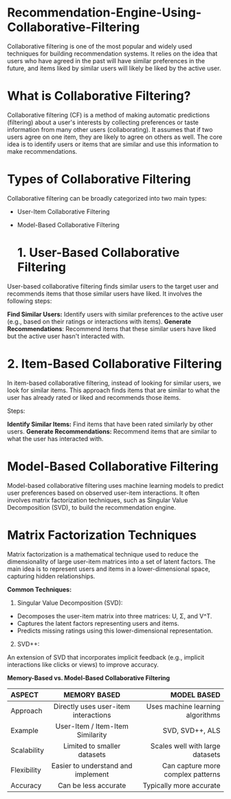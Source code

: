 # Recommendation-Engine-Using-Collaborative-Filtering
Collaborative filtering is one of the most popular and widely used techniques for building recommendation systems.
It relies on the idea that users who have agreed in the past will have similar preferences in the future, and items liked by similar users will likely be liked by the active user. 

# What is Collaborative Filtering?
Collaborative filtering (CF) is a method of making automatic predictions (filtering) about a user's interests by collecting preferences or taste information from many other users (collaborating). 
It assumes that if two users agree on one item, they are likely to agree on others as well. 
The core idea is to identify users or items that are similar and use this information to make recommendations.

# Types of Collaborative Filtering
Collaborative filtering can be broadly categorized into two main types:

- User-Item Collaborative Filtering
- Model-Based Collaborative Filtering

  # 1. User-Based Collaborative Filtering
User-based collaborative filtering finds similar users to the target user and recommends items that those similar users have liked. It involves the following steps:

**Find Similar Users:** Identify users with similar preferences to the active user (e.g., based on their ratings or interactions with items).
**Generate Recommendations**: Recommend items that these similar users have liked but the active user hasn't interacted with.



# 2. Item-Based Collaborative Filtering
In item-based collaborative filtering, instead of looking for similar users, we look for similar items. 
This approach finds items that are similar to what the user has already rated or liked and recommends those items.

Steps:

**Identify Similar Items:** Find items that have been rated similarly by other users.
**Generate Recommendations:** Recommend items that are similar to what the user has interacted with.

# Model-Based Collaborative Filtering
Model-based collaborative filtering uses machine learning models to predict user preferences based on observed user-item interactions.
It often involves matrix factorization techniques, such as Singular Value Decomposition (SVD), to build the recommendation engine.

   # Matrix Factorization Techniques
Matrix factorization is a mathematical technique used to reduce the dimensionality of large user-item matrices into a set of latent factors. 
The main idea is to represent users and items in a lower-dimensional space, capturing hidden relationships.

**Common Techniques:**
1. Singular Value Decomposition (SVD):

- Decomposes the user-item matrix into three matrices: U, Σ, and V^T.
- Captures the latent factors representing users and items.
- Predicts missing ratings using this lower-dimensional representation.

2. SVD++:

An extension of SVD that incorporates implicit feedback (e.g., implicit interactions like clicks or views) to improve accuracy.


**Memory-Based vs. Model-Based Collaborative Filtering**

| ASPECT      | MEMORY BASED                           | MODEL BASED                      |
|:------------|:--------------------------------------:|---------------------------------:|
| Approach    | Directly uses user-item interactions	 |  Uses machine learning algorithms|
| Example     | User-Item / Item-Item Similarity	     |  SVD, SVD++, ALS                 |
|Scalability  | Limited to smaller datasets	           |  Scales well with large datasets |
|Flexibility  | Easier to understand and implement	   | Can capture more complex patterns|
|Accuracy     |Can be less accurate	                   | Typically more accurate          |



